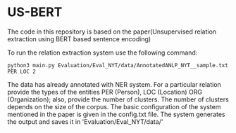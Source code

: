 # US-BERT
The code in this repository is based on the paper(Unsupervised relation extraction using BERT based sentence encoding)

To run the relation extraction system use the following command:

```
python3 main.py Evaluation/Eval_NYT/data/AnnotatedANLP_NYT__sample.txt  PER LOC 2
```

The data has already annotated with NER system. For a particular relation provide the types of the entities PER (Person), LOC (Location) ORG (Organization); also, provide the number of clusters. The number of clusters depends on the size of the corpus.
The basic configuration of the system mentioned in the paper is given in the config.txt file.
The system generates the output and saves it in 'Evaluation/Eval_NYT/data/'

